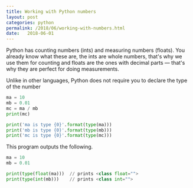 ```yaml
---
title: Working with Python numbers
layout: post
categories: python
permalink: /2018/06/working-with-numbers.html
date:   2018-06-01 
---
```


Python has counting numbers (ints) and measuring numbers (floats). You already know what these are, the ints are whole numbers, that's why we use them for counting and floats are the ones with decimal parts — that's why they are perfect for doing measurements. 

Unlike in other languages, Python does not require you to declare the type of the number 


```python
ma = 10
mb = 0.01
mc = ma / mb
print(mc)

print('ma is type {0}'.format(type(ma)))
print('mb is type {0}'.format(type(mb)))
print('mc is type {0}'.format(type(mc)))
```

This program outputs the following. 

```python
ma = 10
mb = 0.01

print(type(float(ma)))  // prints <class float="">
print(type(int(mb)))    // prints <class int="">
```


